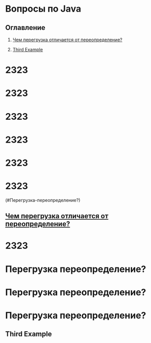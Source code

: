 # Вопросы по Java
## Оглавление 

1. [Чем перегрузка отличается от переопределение?](#Перегрузка-переопределение?)

2. [Third Example](#third-example)

# 2323
# 2323
# 2323
# 2323
# 2323
# 2323

(#Перегрузка-переопределение?)
## [Чем перегрузка отличается от переопределение?](#Перегрузка-переопределение?)

# 2323
# Перегрузка переопределение?
# Перегрузка переопределение?
# Перегрузка переопределение?


## Third Example